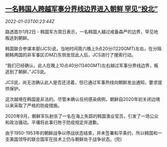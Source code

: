 <!--1641169862000-->
[一名韩国人跨越军事分界线边界进入朝鲜 罕见“投北”](https://cn.reuters.com/article/south-north-korea-defection-idCNKBS2JD00A)
------

<div><i>2022-01-03T00:23:44Z</i></div><p>路透首尔1月2日 - 韩国军方周日表示，一名韩国人越过戒备森严的边界，罕见地叛逃到朝鲜。</p><p>韩国联合参谋本部(JCS)说，当地时间周六晚上9点20分(1220GMT)左右，在分隔朝韩两国的非军事区(DMZ)东侧发现此人后，JCS进行了搜索行动。</p><p>“我们已经确认，此人在晚上10点40分(1340GMT)左右越过军事分界线边界，叛逃到了朝鲜，”JCS说。</p><p>JCS说，尚无法确认此人是否还活着，但已通过军事热线向朝鲜发出通知，要求提供保护。</p><p>这次越境在韩国是非法的。尽管未确认任何感染病例，朝鲜自2020年初关闭边境以来采取了严格的防疫措施。</p><p>2020年9月，朝鲜军队射杀了一名在海上失踪的韩国渔业官员，引发了一场公众和政治骚动。平壤将此事归咎于防疫规定并道歉。</p><p>由于1950-1953年的朝鲜战争以停战状态结束，并未签署和平条约，所以韩国和一支美国领导的联合国军在技术上仍与朝鲜处于战争状态。(完)</p>
